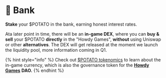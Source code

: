 # 🏦 Bank

**Stake** your $POTATO in the bank, earning honest interest rates.&#x20;

Ata later point in time, there will be an **in-game DEX**, where you can **buy & sell** your $POTATO **directly** in the "Howdy Games", **without** using Uniswap or other **alternatives**. The DEX will get released at the moment we launch the liquidity pool, more information coming in Q1.

{% hint style="info" %}
Check out [$POTATO tokenomics](broken-reference) to learn about the in-game currency, which is also the governance token for the [**Howdy Games**](broken-reference) **DAO.**
{% endhint %}
